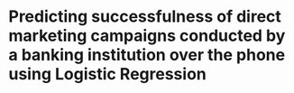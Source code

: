 ﻿# Predicting successfulness of direct marketing campaigns conducted by a banking institution over the phone using Logistic Regression
